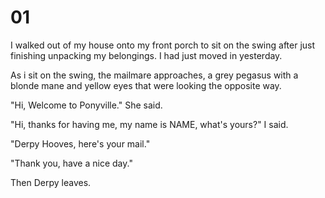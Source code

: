 # 01

I walked out of my house onto my front porch to sit on the swing after just finishing unpacking my belongings. I had just moved in yesterday.

As i sit on the swing, the mailmare approaches, a grey pegasus with a blonde mane and yellow eyes that were looking the opposite way.

"Hi, Welcome to Ponyville." She said.

"Hi, thanks for having me, my name is NAME, what's yours?" I said.

"Derpy Hooves, here's your mail."

"Thank you, have a nice day."

Then Derpy leaves.

